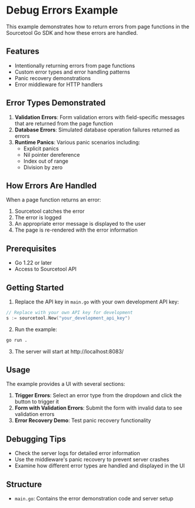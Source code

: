 # Debug Errors Example

This example demonstrates how to return errors from page functions in the Sourcetool Go SDK and how these errors are handled.

## Features

- Intentionally returning errors from page functions
- Custom error types and error handling patterns
- Panic recovery demonstrations
- Error middleware for HTTP handlers

## Error Types Demonstrated

1. **Validation Errors**: Form validation errors with field-specific messages that are returned from the page function
2. **Database Errors**: Simulated database operation failures returned as errors
3. **Runtime Panics**: Various panic scenarios including:
   - Explicit panics
   - Nil pointer dereference
   - Index out of range
   - Division by zero

## How Errors Are Handled

When a page function returns an error:
1. Sourcetool catches the error
2. The error is logged
3. An appropriate error message is displayed to the user
4. The page is re-rendered with the error information

## Prerequisites

- Go 1.22 or later
- Access to Sourcetool API

## Getting Started

1. Replace the API key in `main.go` with your own development API key:

```go
// Replace with your own API key for development
s := sourcetool.New("your_development_api_key")
```

2. Run the example:

```bash
go run .
```

3. The server will start at http://localhost:8083/

## Usage

The example provides a UI with several sections:

1. **Trigger Errors**: Select an error type from the dropdown and click the button to trigger it
2. **Form with Validation Errors**: Submit the form with invalid data to see validation errors
3. **Error Recovery Demo**: Test panic recovery functionality

## Debugging Tips

- Check the server logs for detailed error information
- Use the middleware's panic recovery to prevent server crashes
- Examine how different error types are handled and displayed in the UI

## Structure

- `main.go`: Contains the error demonstration code and server setup
